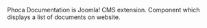 Phoca Documentation is Joomla! CMS extension. Component which displays a list of documents on website.